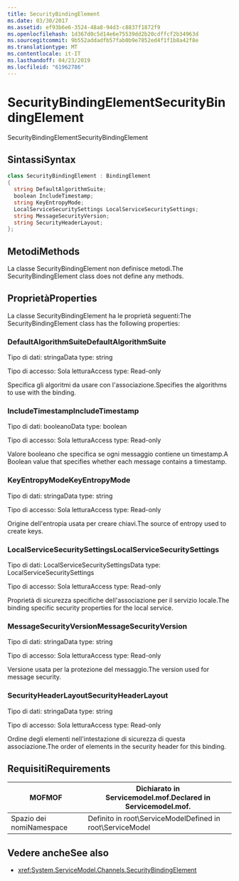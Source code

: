 ```yaml
---
title: SecurityBindingElement
ms.date: 03/30/2017
ms.assetid: ef93b6e6-3524-48a8-94d3-c8837f1872f9
ms.openlocfilehash: 1d367d0c5d14e6e75539dd2b20cdffcf2b34963d
ms.sourcegitcommit: 9b552addadfb57fab0b9e7852ed4f1f1b8a42f8e
ms.translationtype: MT
ms.contentlocale: it-IT
ms.lasthandoff: 04/23/2019
ms.locfileid: "61962786"
---
```

# <a name="securitybindingelement"></a><span data-ttu-id="4ddaf-102">SecurityBindingElement</span><span class="sxs-lookup"><span data-stu-id="4ddaf-102">SecurityBindingElement</span></span>
<span data-ttu-id="4ddaf-103">SecurityBindingElement</span><span class="sxs-lookup"><span data-stu-id="4ddaf-103">SecurityBindingElement</span></span>  
  
## <a name="syntax"></a><span data-ttu-id="4ddaf-104">Sintassi</span><span class="sxs-lookup"><span data-stu-id="4ddaf-104">Syntax</span></span>  
  
```csharp
class SecurityBindingElement : BindingElement  
{  
  string DefaultAlgorithmSuite;  
  boolean IncludeTimestamp;  
  string KeyEntropyMode;  
  LocalServiceSecuritySettings LocalServiceSecuritySettings;  
  string MessageSecurityVersion;  
  string SecurityHeaderLayout;  
};  
```  
  
## <a name="methods"></a><span data-ttu-id="4ddaf-105">Metodi</span><span class="sxs-lookup"><span data-stu-id="4ddaf-105">Methods</span></span>  
 <span data-ttu-id="4ddaf-106">La classe SecurityBindingElement non definisce metodi.</span><span class="sxs-lookup"><span data-stu-id="4ddaf-106">The SecurityBindingElement class does not define any methods.</span></span>  
  
## <a name="properties"></a><span data-ttu-id="4ddaf-107">Proprietà</span><span class="sxs-lookup"><span data-stu-id="4ddaf-107">Properties</span></span>  
 <span data-ttu-id="4ddaf-108">La classe SecurityBindingElement ha le proprietà seguenti:</span><span class="sxs-lookup"><span data-stu-id="4ddaf-108">The SecurityBindingElement class has the following properties:</span></span>  
  
### <a name="defaultalgorithmsuite"></a><span data-ttu-id="4ddaf-109">DefaultAlgorithmSuite</span><span class="sxs-lookup"><span data-stu-id="4ddaf-109">DefaultAlgorithmSuite</span></span>  
 <span data-ttu-id="4ddaf-110">Tipo di dati: stringa</span><span class="sxs-lookup"><span data-stu-id="4ddaf-110">Data type: string</span></span>  
  
 <span data-ttu-id="4ddaf-111">Tipo di accesso: Sola lettura</span><span class="sxs-lookup"><span data-stu-id="4ddaf-111">Access type: Read-only</span></span>  
  
 <span data-ttu-id="4ddaf-112">Specifica gli algoritmi da usare con l'associazione.</span><span class="sxs-lookup"><span data-stu-id="4ddaf-112">Specifies the algorithms to use with the binding.</span></span>  
  
### <a name="includetimestamp"></a><span data-ttu-id="4ddaf-113">IncludeTimestamp</span><span class="sxs-lookup"><span data-stu-id="4ddaf-113">IncludeTimestamp</span></span>  
 <span data-ttu-id="4ddaf-114">Tipo di dati: booleano</span><span class="sxs-lookup"><span data-stu-id="4ddaf-114">Data type: boolean</span></span>  
  
 <span data-ttu-id="4ddaf-115">Tipo di accesso: Sola lettura</span><span class="sxs-lookup"><span data-stu-id="4ddaf-115">Access type: Read-only</span></span>  
  
 <span data-ttu-id="4ddaf-116">Valore booleano che specifica se ogni messaggio contiene un timestamp.</span><span class="sxs-lookup"><span data-stu-id="4ddaf-116">A Boolean value that specifies whether each message contains a timestamp.</span></span>  
  
### <a name="keyentropymode"></a><span data-ttu-id="4ddaf-117">KeyEntropyMode</span><span class="sxs-lookup"><span data-stu-id="4ddaf-117">KeyEntropyMode</span></span>  
 <span data-ttu-id="4ddaf-118">Tipo di dati: stringa</span><span class="sxs-lookup"><span data-stu-id="4ddaf-118">Data type: string</span></span>  
  
 <span data-ttu-id="4ddaf-119">Tipo di accesso: Sola lettura</span><span class="sxs-lookup"><span data-stu-id="4ddaf-119">Access type: Read-only</span></span>  
  
 <span data-ttu-id="4ddaf-120">Origine dell'entropia usata per creare chiavi.</span><span class="sxs-lookup"><span data-stu-id="4ddaf-120">The source of entropy used to create keys.</span></span>  
  
### <a name="localservicesecuritysettings"></a><span data-ttu-id="4ddaf-121">LocalServiceSecuritySettings</span><span class="sxs-lookup"><span data-stu-id="4ddaf-121">LocalServiceSecuritySettings</span></span>  
 <span data-ttu-id="4ddaf-122">Tipo di dati: LocalServiceSecuritySettings</span><span class="sxs-lookup"><span data-stu-id="4ddaf-122">Data type: LocalServiceSecuritySettings</span></span>  
  
 <span data-ttu-id="4ddaf-123">Tipo di accesso: Sola lettura</span><span class="sxs-lookup"><span data-stu-id="4ddaf-123">Access type: Read-only</span></span>  
  
 <span data-ttu-id="4ddaf-124">Proprietà di sicurezza specifiche dell'associazione per il servizio locale.</span><span class="sxs-lookup"><span data-stu-id="4ddaf-124">The binding specific security properties for the local service.</span></span>  
  
### <a name="messagesecurityversion"></a><span data-ttu-id="4ddaf-125">MessageSecurityVersion</span><span class="sxs-lookup"><span data-stu-id="4ddaf-125">MessageSecurityVersion</span></span>  
 <span data-ttu-id="4ddaf-126">Tipo di dati: stringa</span><span class="sxs-lookup"><span data-stu-id="4ddaf-126">Data type: string</span></span>  
  
 <span data-ttu-id="4ddaf-127">Tipo di accesso: Sola lettura</span><span class="sxs-lookup"><span data-stu-id="4ddaf-127">Access type: Read-only</span></span>  
  
 <span data-ttu-id="4ddaf-128">Versione usata per la protezione del messaggio.</span><span class="sxs-lookup"><span data-stu-id="4ddaf-128">The version used for message security.</span></span>  
  
### <a name="securityheaderlayout"></a><span data-ttu-id="4ddaf-129">SecurityHeaderLayout</span><span class="sxs-lookup"><span data-stu-id="4ddaf-129">SecurityHeaderLayout</span></span>  
 <span data-ttu-id="4ddaf-130">Tipo di dati: stringa</span><span class="sxs-lookup"><span data-stu-id="4ddaf-130">Data type: string</span></span>  
  
 <span data-ttu-id="4ddaf-131">Tipo di accesso: Sola lettura</span><span class="sxs-lookup"><span data-stu-id="4ddaf-131">Access type: Read-only</span></span>  
  
 <span data-ttu-id="4ddaf-132">Ordine degli elementi nell'intestazione di sicurezza di questa associazione.</span><span class="sxs-lookup"><span data-stu-id="4ddaf-132">The order of elements in the security header for this binding.</span></span>  
  
## <a name="requirements"></a><span data-ttu-id="4ddaf-133">Requisiti</span><span class="sxs-lookup"><span data-stu-id="4ddaf-133">Requirements</span></span>  
  
|<span data-ttu-id="4ddaf-134">MOF</span><span class="sxs-lookup"><span data-stu-id="4ddaf-134">MOF</span></span>|<span data-ttu-id="4ddaf-135">Dichiarato in Servicemodel.mof.</span><span class="sxs-lookup"><span data-stu-id="4ddaf-135">Declared in Servicemodel.mof.</span></span>|  
|---------|-----------------------------------|  
|<span data-ttu-id="4ddaf-136">Spazio dei nomi</span><span class="sxs-lookup"><span data-stu-id="4ddaf-136">Namespace</span></span>|<span data-ttu-id="4ddaf-137">Definito in root\ServiceModel</span><span class="sxs-lookup"><span data-stu-id="4ddaf-137">Defined in root\ServiceModel</span></span>|  
  
## <a name="see-also"></a><span data-ttu-id="4ddaf-138">Vedere anche</span><span class="sxs-lookup"><span data-stu-id="4ddaf-138">See also</span></span>

- <xref:System.ServiceModel.Channels.SecurityBindingElement>
